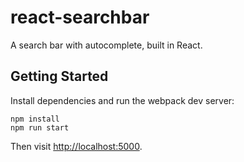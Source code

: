 # react-searchbar

A search bar with autocomplete, built in React.

## Getting Started

Install dependencies and run the webpack dev server:

```
npm install
npm run start
```

Then visit [http://localhost:5000](http://localhost:5000).
